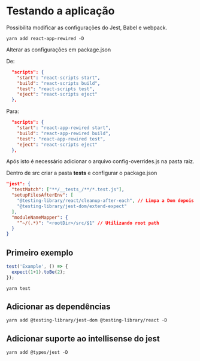 # Testando a aplicação

Possibilita modificar as configurações do Jest, Babel e webpack.

```
yarn add react-app-rewired -D
```

Alterar as configurações em package.json

De:

```json
  "scripts": {
    "start": "react-scripts start",
    "build": "react-scripts build",
    "test": "react-scripts test",
    "eject": "react-scripts eject"
  },
```

Para:

```json
  "scripts": {
    "start": "react-app-rewired start",
    "build": "react-app-rewired build",
    "test": "react-app-rewired test",
    "eject": "react-scripts eject"
  },
```

Após isto é necessário adicionar o arquivo config-overrides.js na pasta raiz.

Dentro de src criar a pasta __tests__ e configurar o package.json

```json
"jest": {
  "testMatch": ["**/__tests_/**/*.test.js"],
  "setupFilesAfterEnv": [
    "@testing-library/react/cleanup-after-each", // Limpa a Dom depois de cada teste
    "@testing-library/jest-dom/extend-expect"
  ],
  "moduleNameMapper": {
    "^~/(.*)": "<rootDir>/src/$1" // Utilizando root path
  }
}
```

## Primeiro exemplo

```javascript
test('Example', () => {
  expect(1+1).toBe(2);
});
```

```
yarn test
```

## Adicionar as dependências

```
yarn add @testing-library/jest-dom @testing-library/react -D
```

## Adicionar suporte ao intellisense do jest

```
yarn add @types/jest -D  
```
